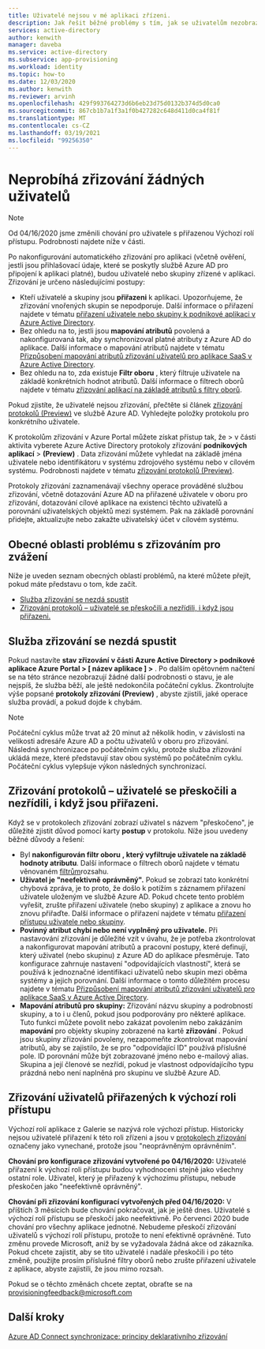 ```yaml
---
title: Uživatelé nejsou v mé aplikaci zřízeni.
description: Jak řešit běžné problémy s tím, jak se uživatelům nezobrazují v aplikaci Galerie Azure AD, kterou jste nakonfigurovali pro zřizování uživatelů pomocí Azure AD
services: active-directory
author: kenwith
manager: daveba
ms.service: active-directory
ms.subservice: app-provisioning
ms.workload: identity
ms.topic: how-to
ms.date: 12/03/2020
ms.author: kenwith
ms.reviewer: arvinh
ms.openlocfilehash: 429f993764273d6b6eb23d75d0132b374d5d0ca0
ms.sourcegitcommit: 867cb1b7a1f3a1f0b427282c648d411d0ca4f81f
ms.translationtype: MT
ms.contentlocale: cs-CZ
ms.lasthandoff: 03/19/2021
ms.locfileid: "99256350"
---
```

# <a name="no-users-are-being-provisioned"></a>Neprobíhá zřizování žádných uživatelů 
>[!NOTE]
>Od 04/16/2020 jsme změnili chování pro uživatele s přiřazenou Výchozí rolí přístupu. Podrobnosti najdete níže v části. 
>
Po nakonfigurování automatického zřizování pro aplikaci (včetně ověření, jestli jsou přihlašovací údaje, které se poskytly službě Azure AD pro připojení k aplikaci platné), budou uživatelé nebo skupiny zřízené v aplikaci. Zřizování je určeno následujícími postupy:

-   Kteří uživatelé a skupiny jsou **přiřazeni** k aplikaci. Upozorňujeme, že zřizování vnořených skupin se nepodporuje. Další informace o přiřazení najdete v tématu [přiřazení uživatele nebo skupiny k podnikové aplikaci v Azure Active Directory](../manage-apps/assign-user-or-group-access-portal.md).
-   Bez ohledu na to, jestli jsou **mapování atributů** povolená a nakonfigurovaná tak, aby synchronizoval platné atributy z Azure AD do aplikace. Další informace o mapování atributů najdete v tématu [Přizpůsobení mapování atributů zřizování uživatelů pro aplikace SaaS v Azure Active Directory](customize-application-attributes.md).
-   Bez ohledu na to, zda existuje **Filtr oboru** , který filtruje uživatele na základě konkrétních hodnot atributů. Další informace o filtrech oborů najdete v tématu [zřizování aplikací na základě atributů s filtry oborů](../app-provisioning/define-conditional-rules-for-provisioning-user-accounts.md).
  
  
Pokud zjistíte, že uživatelé nejsou zřizování, přečtěte si článek [zřizování protokolů (Preview)](../reports-monitoring/concept-provisioning-logs.md?context=azure/active-directory/manage-apps/context/manage-apps-context) ve službě Azure AD. Vyhledejte položky protokolu pro konkrétního uživatele.

K protokolům zřizování v Azure Portal můžete získat přístup tak, že  &gt; v části aktivita vyberete Azure Active Directory protokoly zřizování **podnikových aplikací** &gt; **(Preview)** .  Data zřizování můžete vyhledat na základě jména uživatele nebo identifikátoru v systému zdrojového systému nebo v cílovém systému. Podrobnosti najdete v tématu [zřizování protokolů (Preview)](../reports-monitoring/concept-provisioning-logs.md?context=azure/active-directory/manage-apps/context/manage-apps-context). 

Protokoly zřizování zaznamenávají všechny operace prováděné službou zřizování, včetně dotazování Azure AD na přiřazené uživatele v oboru pro zřizování, dotazování cílové aplikace na existenci těchto uživatelů a porovnání uživatelských objektů mezi systémem. Pak na základě porovnání přidejte, aktualizujte nebo zakažte uživatelský účet v cílovém systému.

## <a name="general-problem-areas-with-provisioning-to-consider"></a>Obecné oblasti problému s zřizováním pro zvážení
Níže je uveden seznam obecných oblastí problémů, na které můžete přejít, pokud máte představu o tom, kde začít.

- [Služba zřizování se nezdá spustit](#provisioning-service-does-not-appear-to-start)
- [Zřizování protokolů – uživatelé se přeskočili a nezřídili, i když jsou přiřazeni.](#provisioning-logs-say-users-are-skipped-and-not-provisioned-even-though-they-are-assigned)

## <a name="provisioning-service-does-not-appear-to-start"></a>Služba zřizování se nezdá spustit
Pokud nastavíte **stav zřizování** **v části** **Azure Active Directory &gt; podnikové aplikace Azure Portal &gt; \[ název aplikace \] &gt;** . Po dalším opětovném načtení se na této stránce nezobrazují žádné další podrobnosti o stavu, je ale nejspíš, že služba běží, ale ještě nedokončila počáteční cyklus. Zkontrolujte výše popsané **protokoly zřizování (Preview)** , abyste zjistili, jaké operace služba provádí, a pokud dojde k chybám.

>[!NOTE]
>Počáteční cyklus může trvat až 20 minut až několik hodin, v závislosti na velikosti adresáře Azure AD a počtu uživatelů v oboru pro zřizování. Následná synchronizace po počátečním cyklu, protože služba zřizování ukládá meze, které představují stav obou systémů po počátečním cyklu. Počáteční cyklus vylepšuje výkon následných synchronizací.
>


## <a name="provisioning-logs-say-users-are-skipped-and-not-provisioned-even-though-they-are-assigned"></a>Zřizování protokolů – uživatelé se přeskočili a nezřídili, i když jsou přiřazeni.

Když se v protokolech zřizování zobrazí uživatel s názvem "přeskočeno", je důležité zjistit důvod pomocí karty **postup** v protokolu. Níže jsou uvedeny běžné důvody a řešení:

- Byl **nakonfigurován filtr oboru** **, který vyfiltruje uživatele na základě hodnoty atributu**. Další informace o filtrech oborů najdete v tématu věnovaném [filtrům](../app-provisioning/define-conditional-rules-for-provisioning-user-accounts.md)rozsahu.
- **Uživatel je "neefektivně oprávněný".** Pokud se zobrazí tato konkrétní chybová zpráva, je to proto, že došlo k potížím s záznamem přiřazení uživatele uloženým ve službě Azure AD. Pokud chcete tento problém vyřešit, zrušte přiřazení uživatele (nebo skupiny) z aplikace a znovu ho znovu přiřaďte. Další informace o přiřazení najdete v tématu [přiřazení přístupu uživatele nebo skupiny](../manage-apps/assign-user-or-group-access-portal.md).
- **Povinný atribut chybí nebo není vyplněný pro uživatele.** Při nastavování zřizování je důležité vzít v úvahu, že je potřeba zkontrolovat a nakonfigurovat mapování atributů a pracovní postupy, které definují, který uživatel (nebo skupinu) z Azure AD do aplikace přesměruje. Tato konfigurace zahrnuje nastavení "odpovídajících vlastností", která se používá k jednoznačné identifikaci uživatelů nebo skupin mezi oběma systémy a jejich porovnání. Další informace o tomto důležitém procesu najdete v tématu [Přizpůsobení mapování atributů zřizování uživatelů pro aplikace SaaS v Azure Active Directory](customize-application-attributes.md).
- **Mapování atributů pro skupiny:** Zřizování názvu skupiny a podrobností skupiny, a to i u členů, pokud jsou podporovány pro některé aplikace. Tuto funkci můžete povolit nebo zakázat povolením nebo zakázáním **mapování** pro objekty skupiny zobrazené na kartě **zřizování** . Pokud jsou skupiny zřizování povoleny, nezapomeňte zkontrolovat mapování atributů, aby se zajistilo, že se pro "odpovídající ID" používá příslušné pole. ID porovnání může být zobrazované jméno nebo e-mailový alias. Skupina a její členové se nezřídí, pokud je vlastnost odpovídajícího typu prázdná nebo není naplněná pro skupinu ve službě Azure AD.
## <a name="provisioning-users-assigned-to-the-default-access-role"></a>Zřizování uživatelů přiřazených k výchozí roli přístupu
Výchozí rolí aplikace z Galerie se nazývá role výchozí přístup. Historicky nejsou uživatelé přiřazení k této roli zřízeni a jsou v [protokolech zřizování](../reports-monitoring/concept-provisioning-logs.md) označeny jako vynechané, protože jsou "neoprávněným oprávněním". 

**Chování pro konfigurace zřizování vytvořené po 04/16/2020:** Uživatelé přiřazení k výchozí roli přístupu budou vyhodnoceni stejně jako všechny ostatní role. Uživatel, který je přiřazený k výchozímu přístupu, nebude přeskočen jako "neefektivně oprávněný". 

**Chování při zřizování konfigurací vytvořených před 04/16/2020:** V příštích 3 měsících bude chování pokračovat, jak je ještě dnes. Uživatelé s výchozí rolí přístupu se přeskočí jako neefektivně. Po červenci 2020 bude chování pro všechny aplikace jednotné. Nebudeme přeskočí zřizování uživatelů s výchozí rolí přístupu, protože to není efektivně oprávněné. Tuto změnu provede Microsoft, aniž by se vyžadovala žádná akce od zákazníka. Pokud chcete zajistit, aby se tito uživatelé i nadále přeskočili i po této změně, použijte prosím příslušné filtry oborů nebo zrušte přiřazení uživatele z aplikace, abyste zajistili, že jsou mimo rozsah.  

Pokud se o těchto změnách chcete zeptat, obraťte se na provisioningfeedback@microsoft.com
## <a name="next-steps"></a>Další kroky

[Azure AD Connect synchronizace: principy deklarativního zřizování](../hybrid/concept-azure-ad-connect-sync-declarative-provisioning.md)
